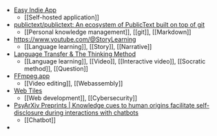 - [Easy Indie App](https://easyindie.app/)
	- [[Self-hosted application]]
- [publictext/publictext: An ecosystem of PublicText built on top of git](https://github.com/publictext/publictext)
	- [[Personal knowledge management]], [[git]], [[Markdown]]
- https://www.youtube.com/@StoryLearning
	- [[Language learning]], [[Story]], [[Narrative]]
- [Language Transfer & The Thinking Method](https://utopia.rosano.ca/language-transfer-the-thinking-method/)
	- [[Language learning]], [[Video]], [[Interactive video]], [[Socratic method]], [[Question]]
- [FFmpeg.app](https://ffmpeg.app/)
	- [[Video editing]], [[Webassembly]]
- [Web Tiles](https://berjon.com/web-tiles/)
	- [[Web development]], [[Cybersecurity]]
- [PsyArXiv Preprints | Knowledge cues to human origins facilitate self-disclosure during interactions with chatbots](https://osf.io/preprints/psyarxiv/7qsdn)
	- [[Chatbot]]
-